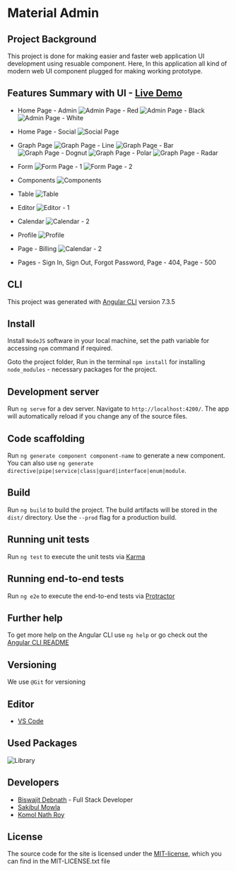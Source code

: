 # Material Admin
## Project Background

This project is done for making easier and faster web application UI development using resuable component. Here, In this application all kind of modern web UI component plugged for making working prototype.

## Features Summary with UI - [Live Demo](https://material-admin-y2022.glitch.me/#/social)

* Home Page - Admin
![Admin Page - Red](/demo-img/03-theme-admin-page-red-v2.png)
![Admin Page - Black](/demo-img/04-theme-admin-page-black-v2.png)
![Admin Page - White](/demo-img/02-theme-admin-page-white-v2.png)

* Home Page - Social
![Social Page](/demo-img/18-theme-social-v4.png)

* Graph Page
![Graph Page - Line](/demo-img/05-theme-graph-line-v2.png)
![Graph Page - Bar](/demo-img/14-theme-graph-bar-v2.png)
![Graph Page - Dognut](/demo-img/07-theme-graph-dognut-v2.png)
![Graph Page - Polar](/demo-img/08-theme-graph-polar-v2.png)
![Graph Page - Radar](/demo-img/06-theme-graph-radar-v2.png)

* Form
![Form Page - 1](/demo-img/10-theme-form-component-v2.png)
![Form Page - 2](/demo-img/11-theme-form-v2.png)

* Components
![Components](/demo-img/16-theme-components-card-v2.png)

* Table
![Table](/demo-img/17-theme-table-v2.png)

* Editor
![Editor - 1](/demo-img/12-theme-editor-v2.png)

* Calendar
![Calendar - 2](/demo-img/13-theme-calendar-v2.png)

* Profile
![Profile](/demo-img/14-theme-profile-v2.png)

* Page - Billing
![Calendar - 2](/demo-img/15-theme-billing.png)

* Pages - Sign In, Sign Out, Forgot Password, Page - 404, Page - 500 


## CLI

This project was generated with [Angular CLI](https://github.com/angular/angular-cli) version 7.3.5

## Install

Install `NodeJS` software in your local machine, set the path variable for accessing `npm` command if required.

Goto the project folder, Run in the terminal `npm install` for installing `node_modules` - necessary packages for the project.

## Development server

Run `ng serve` for a dev server. Navigate to `http://localhost:4200/`. The app will automatically reload if you change any of the source files.

## Code scaffolding

Run `ng generate component component-name` to generate a new component. You can also use `ng generate directive|pipe|service|class|guard|interface|enum|module`.

## Build

Run `ng build` to build the project. The build artifacts will be stored in the `dist/` directory. Use the `--prod` flag for a production build.

## Running unit tests

Run `ng test` to execute the unit tests via [Karma](https://karma-runner.github.io)

## Running end-to-end tests

Run `ng e2e` to execute the end-to-end tests via [Protractor](http://www.protractortest.org/)

## Further help

To get more help on the Angular CLI use `ng help` or go check out the [Angular CLI README](https://github.com/angular/angular-cli/blob/master/README.md)

## Versioning

We use `@Git` for versioning

## Editor

* [VS Code](https://code.visualstudio.com/ "VSCode Home Page")

## Used Packages

![Library](/demo-img/18-theme-library.png)

## Developers

* [Biswajit Debnath](https://www.linkedin.com/in/coderbd/ "Biswajit Debnath's LinkedIn Profile") - Full Stack Developer
* [Sakibul Mowla](https://www.linkedin.com/in/sakibulmowla/ "Sakibul Mowla's LinkedIn Profile")
* [Komol Nath Roy](https://www.linkedin.com/in/knroy/ "Komol Nath Roy's LinkedIn Profile")

## License

The source code for the site is licensed under the [MIT-license](https://opensource.org/licenses/MIT), which you can find in the MIT-LICENSE.txt file